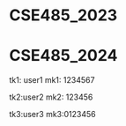 ﻿# CSE485_2023
# CSE485_2024
tk1: user1 
mk1: 1234567

tk2:user2
mk2: 123456

tk3:user3
mk3:0123456
